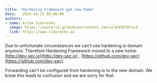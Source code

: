 ```yaml
---
title: "Hardening Framework got new home"
date:   2016-04-15 09:00:00
authors:
- name: Artem Sidorenko
  image: https://avatars2.githubusercontent.com/u/1645670?v=4
  link: https://www.sidorenko.io
---
```


Due to unfortunate circumstances we can't use hardening.io domain anymore. Therefore Hardening Framework moved to a new home: [http://dev-sec.io](http://dev-sec.io) , [https://github.com/dev-sec](https://github.com/dev-sec).

Forwarding can't be configured from hardening.io to the new domain. We know this leads to confusion and we are sorry for that.
